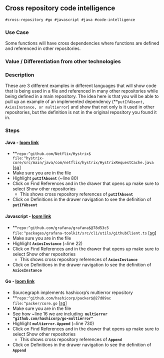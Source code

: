 ## Cross repository code intelligence


```
#cross-repository #go #javascript #java #code-intelligence
```



### Use Case

Some functions will have cross dependencies where functions are defined and referenced in other repositories. 


### Value / Differentiation from other technologies


### Description

These are 3 different examples in different languages that will show code that is being used in a file and referenced in many other repositories while being defined in a main repository. The idea here is that you will be able to pull up an example of an implemented dependency (**<code>putIfAbsent, AxiosInstance, or multierror</code></strong>) and show that not only is it used in other repositories, but the definition is not in the original repository you found it in. 


### Steps


#### Java - [loom link](https://www.loom.com/share/446e0fc1df3d4bc4bf7bb6bd044573bc)



* **<code>repo:^github\.com/Netflix/Hystrix$ file:^hystrix-core/src/main/java/com/netflix/hystrix/HystrixRequestCache\.java</code></strong> [[sg](https://sourcegraph.com/github.com/Netflix/Hystrix/-/blob/hystrix-core/src/main/java/com/netflix/hystrix/HystrixRequestCache.java#L77:40)]
* Make sure you are in the file
* Highlight <strong><code>putIfAbsent</code></strong> (~line 80)
* Click on Find References and in the drawer that opens up make sure to select Show other repositories
    * This shows cross repository references of <strong><code>putIfAbsent</code></strong>
* Click on Definitions in the drawer navigation to see the definition of <strong><code>putIfAbsent</code></strong>


#### Javascript - [loom link](https://www.loom.com/share/a2ef32a776624186a6c7b67387388b47)



* **<code>repo:^github\.com/grafana/grafana$@78d53c5 file:^packages/grafana-toolkit/src/cli/utils/githubClient\.ts</code></strong> [[sg](https://sourcegraph.com/github.com/grafana/grafana@78d53c5/-/blob/packages/grafana-toolkit/src/cli/utils/githubClient.ts)]
* Make sure you are in the file
* Highlight <strong><code>AxiosInstance</code></strong> (~line 22)
* Click on Find References and in the drawer that opens up make sure to select Show other repositories
    * This shows cross repository references of <strong><code>AxiosInstance</code></strong>
* Click on Definitions in the drawer navigation to see the definition of <strong><code>AxiosInstance</code></strong>


#### Go - [loom link](https://www.loom.com/share/b5c54fc898df4f20969a8e8969e4c475)



* Sourcegraph implements hashicorp’s multierror repository
* **<code>repo:^github\.com/hashicorp/packer$@27d89ac file:^packer/core\.go</code></strong> [[sg](https://sourcegraph.com/github.com/hashicorp/packer@27d89ac/-/blob/packer/core.go)]
* Make sure you are in the file
* See how ~line 16 we are including<strong><code> multierror "github.com/hashicorp/go-multierror"</code></strong>
* Highlight <strong><code>multierror.Append</code></strong> (~line 730)
* Click on Find References and in the drawer that opens up make sure to select Show other repositories
    * This shows cross repository references of <strong><code>Append</code></strong>
* Click on Definitions in the drawer navigation to see the definition of <strong><code>Append</code></strong>


